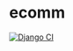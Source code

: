 # ecomm
[![Django CI](https://github.com/Venkatnvs/ecomm/actions/workflows/django.yml/badge.svg?branch=master)](https://github.com/Venkatnvs/ecomm/actions/workflows/django.yml)
